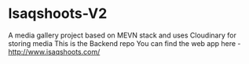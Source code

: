 # Isaqshoots-V2
A media gallery project based on MEVN stack and uses Cloudinary for storing media
This is the Backend repo
You can find the web app here - http://www.isaqshoots.com/
